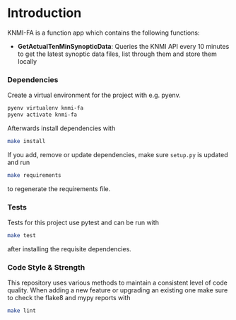 # Introduction 
KNMI-FA is a function app which contains the following functions:

- **GetActualTenMinSynopticData**: Queries the KNMI API every 10 minutes to get the latest synoptic
data files, list through them and store them locally


### Dependencies
Create a virtual environment for the project with e.g. pyenv.
```bash
pyenv virtualenv knmi-fa
pyenv activate knmi-fa
```

Afterwards install dependencies with 
```bash
make install
```

If you add, remove or update dependencies, make sure `setup.py` is updated and run
```bash
make requirements
```
to regenerate the requirements file.

### Tests
Tests for this project use pytest and can be run with
```bash
make test
```
after installing the requisite dependencies.

### Code Style & Strength
This repository uses various methods to maintain a consistent level of code quality. When adding a 
new feature or upgrading an existing one make sure to check the flake8 and mypy reports with 
```bash
make lint
```
